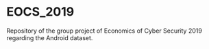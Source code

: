 # EOCS_2019
Repository of the group project of Economics of Cyber Security 2019 regarding the Android dataset.
